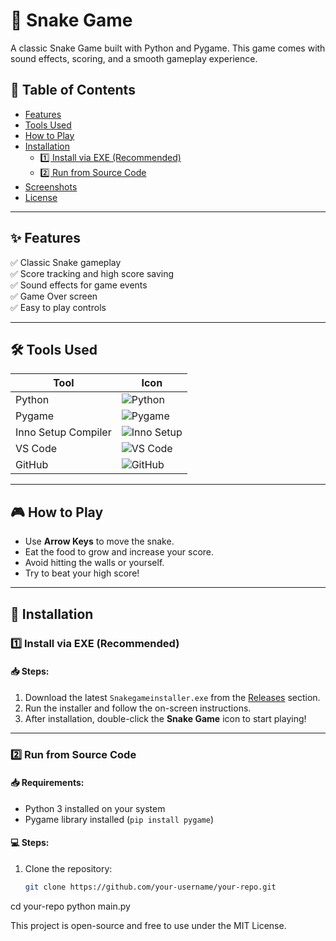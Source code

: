 # 🐍 Snake Game

A classic Snake Game built with Python and Pygame. This game comes with sound effects, scoring, and a smooth gameplay experience.

## 📑 Table of Contents
- [Features](#features)
- [Tools Used](#tools-used)
- [How to Play](#how-to-play)
- [Installation](#installation)
  - [1️⃣ Install via EXE (Recommended)](#1️⃣-install-via-exe-recommended)
  - [2️⃣ Run from Source Code](#2️⃣-run-from-source-code)
- [Screenshots](#screenshots)
- [License](#license)

---

## ✨ Features
✅ Classic Snake gameplay  
✅ Score tracking and high score saving  
✅ Sound effects for game events  
✅ Game Over screen  
✅ Easy to play controls  

---

## 🛠 Tools Used
| Tool | Icon |
|-----|------|
| Python | ![Python](https://img.shields.io/badge/-Python-3776AB?style=for-the-badge&logo=python&logoColor=white) |
| Pygame | ![Pygame](https://img.shields.io/badge/-Pygame-159f28?style=for-the-badge&logo=pygame&logoColor=white) |
| Inno Setup Compiler | ![Inno Setup](https://img.shields.io/badge/-Inno%20Setup-075571?style=for-the-badge&logo=windows&logoColor=white) |
| VS Code | ![VS Code](https://img.shields.io/badge/-Visual%20Studio%20Code-007ACC?style=for-the-badge&logo=visual-studio-code&logoColor=white) |
| GitHub | ![GitHub](https://img.shields.io/badge/-GitHub-181717?style=for-the-badge&logo=github&logoColor=white) |

---

## 🎮 How to Play
- Use **Arrow Keys** to move the snake.
- Eat the food to grow and increase your score.
- Avoid hitting the walls or yourself.
- Try to beat your high score!

---

## 💾 Installation

### 1️⃣ Install via EXE (Recommended)
#### 📥 Steps:
1. Download the latest `Snakegameinstaller.exe` from the [Releases](https://github.com/your-username/your-repo/releases) section.
2. Run the installer and follow the on-screen instructions.
3. After installation, double-click the **Snake Game** icon to start playing!

---

### 2️⃣ Run from Source Code
#### 📥 Requirements:
- Python 3 installed on your system
- Pygame library installed (`pip install pygame`)

#### 💻 Steps:
1. Clone the repository:
   ```bash
   git clone https://github.com/your-username/your-repo.git

cd your-repo
python main.py

This project is open-source and free to use under the MIT License.

